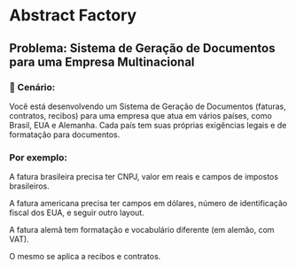 # Abstract Factory

## Problema: Sistema de Geração de Documentos para uma Empresa Multinacional

### 🧾 Cenário:

Você está desenvolvendo um Sistema de Geração de Documentos (faturas, contratos, recibos) para uma empresa que atua em vários países, como Brasil, EUA e Alemanha. Cada país tem suas próprias exigências legais e de formatação para documentos.

### Por exemplo:

A fatura brasileira precisa ter CNPJ, valor em reais e campos de impostos brasileiros.

A fatura americana precisa ter campos em dólares, número de identificação fiscal dos EUA, e seguir outro layout.

A fatura alemã tem formatação e vocabulário diferente (em alemão, com VAT).

O mesmo se aplica a recibos e contratos.
